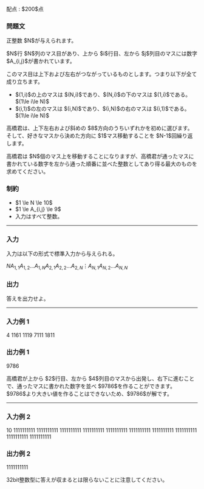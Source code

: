 
<div>

<span>

<span>

<p>
配点 : $200$点
</p>

<div>

<section>

### **問題文**

<p>
正整数 $N$が与えられます。
</p>

<p>
$N$行 $N$列のマス目があり、上から $i$行目、左から $j$列目のマスには数字 $A_{i,j}$が書かれています。
</p>

<p>
このマス目は上下および左右がつながっているものとします。つまり以下が全て成り立ちます。
</p>

<ul>

<li>
$(1,i)$の上のマスは $(N,i)$であり、$(N,i)$の下のマスは $(1,i)$である。$(1\le i\le N)$
</li>

<li>
$(i,1)$の左のマスは $(i,N)$であり、$(i,N)$の右のマスは $(i,1)$である。$(1\le i\le N)$
</li>

</ul>

<p>
高橋君は、上下左右および斜めの $8$方向のうちいずれかを初めに選びます。そして、好きなマスから決めた方向に $1$マス移動することを $N-1$回繰り返します。
</p>

<p>
高橋君は $N$個のマス上を移動することになりますが、高橋君が通ったマスに書かれている数字を左から通った順番に並べた整数としてあり得る最大のものを求めてください。
</p>

</section>

</div>

<div>

<section>

### **制約**

<ul>

<li>
$1 \le N \le 10$
</li>

<li>
$1 \le A_{i,j} \le 9$
</li>

<li>
入力はすべて整数。
</li>

</ul>

</section>

</div>

---

<div>

<div>

<section>

### **入力**

<p>
入力は以下の形式で標準入力から与えられる。
</p>

<div>

$N$$A_{1,1}A_{1,2}\dots A_{1,N}$$A_{2,1}A_{2,2}\dots A_{2,N}$$\vdots$$A_{N,1}A_{N,2}\dots A_{N,N}$
</div>

</section>

</div>

<div>

<section>

### **出力**

<p>
答えを出力せよ。
</p>

</section>

</div>

</div>

---

<div>

<section>

### **入力例 1**

<div>

4
1161
1119
7111
1811

</div>

</section>

</div>

<div>

<section>

### **出力例 1**

<div>

9786

</div>

<p>
高橋君が上から $2$行目、左から $4$列目のマスから出発し、右下に進むことで、通ったマスに書かれた数字を並べ $9786$を作ることができます。
$9786$より大きい値を作ることはできないため、$9786$が解です。
</p>

</section>

</div>

---

<div>

<section>

### **入力例 2**

<div>

10
1111111111
1111111111
1111111111
1111111111
1111111111
1111111111
1111111111
1111111111
1111111111
1111111111

</div>

</section>

</div>

<div>

<section>

### **出力例 2**

<div>

1111111111

</div>

<p>
32bit整数型に答えが収まるとは限らないことに注意してください。
</p>

</section>

</div>

</span>

</span>

</div>
